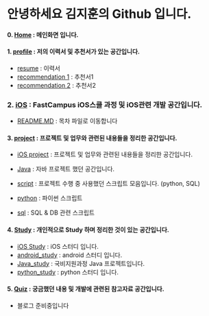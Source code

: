 안녕하세요 김지훈의 Github 입니다.
===================

#### **0. [Home] : 메인화면 입니다.**

#### **1. [profile] : 저의 이력서 및 추천서가 있는 공간입니다.**
- [resume] : 이력서
- [recommendation 1] : 추천서1
- [recommendation 2] : 추천서2

### **2.  [iOS]** :  FastCampus iOS스쿨 과정 및 iOS관련 개발 공간입니다.
- [README.MD] : 목차 파일로 이동합니다  

#### **3. [project]** : **프로젝트 및 업무와 관련된 내용들을 정리한 공간입니다.**
- [iOS project] : 프로젝트 및 업무와 관련된 내용들을 정리한 공간입니다.
- [Java] : 자바 프로젝트 했던 공간입니다.
- [script] : 프로젝트 수행 중 사용했던 스크립트 모음입니다. (python, SQL)

- [python] : 파이썬 스크립트
- [sql] : SQL & DB 관련 스크립트

#### **4. [Study]** : **개인적으로 Study 하며 정리한 것이 있는 공간입니다.**
- [iOS Study] : iOS 스터디 입니다.
- [android_study] : android 스터디 입니다.
- [Java_study] : 국비지원과정 Java 프로젝트입니다.
- [python_study] : python 스터디 입니다.

#### **5. [Quiz]** : **궁금했던 내용 및 개발에 관련된 참고자료 공간입니다.**
- 블로그 준비중입니다


[home]: <https://github.com/adervise1/KimJihun>
[profile]: <https://github.com/adervise1/KimJihun/tree/master/profile>
[resume]: <https://github.com/adervise1/KimJihun/blob/master/profile/KimJihunProfile.pdf>
[recommendation 1]: <https://github.com/adervise1/KimJihun/blob/master/profile/%EC%B6%94%EC%B2%9C%EC%84%9C1.png>
[recommendation 2]: <https://github.com/adervise1/KimJihun/blob/master/profile/%EC%B6%94%EC%B2%9C%EC%84%9C2.png>

[iOS]: <https://github.com/adervise1/KimJihun/tree/master/iOS>
[README.MD]:<https://github.com/adervise1/KimJihun/blob/master/iOS/README.md>

[project]: <https://github.com/adervise1/KimJihun/tree/master/project>
[iOS project]: <https://github.com/adervise1/KimJihun/tree/master/project/iOSProject>
[Java]:<https://github.com/adervise1/KimJihun/tree/master/project/Java/ServiceBD>
[script]:<https://github.com/adervise1/KimJihun/tree/master/project/script>
[python]:<https://github.com/adervise1/KimJihun/tree/master/project/script/python>
[sql]:<https://github.com/adervise1/KimJihun/tree/master/project/script/sql>

[Study]: <https://github.com/adervise1/KimJihun/tree/master/Study>
[iOS Study]: <https://github.com/adervise1/KimJihun/tree/master/Study/iOS>
[android_study]: <https://github.com/adervise1/KimJihun/tree/master/Study/android>
[Java_study]: <https://github.com/adervise1/KimJihun/tree/master/Study/java/DSLB>
[python_study]: <https://github.com/adervise1/KimJihun/tree/master/Study/python>

[Quiz]: <https://github.com/adervise1/KimJihun/tree/master/Quiz>
